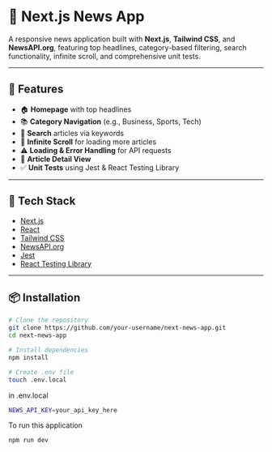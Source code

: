 # 📰 Next.js News App

A responsive news application built with **Next.js**, **Tailwind CSS**, and **NewsAPI.org**, featuring top headlines, category-based filtering, search functionality, infinite scroll, and comprehensive unit tests.

---

## 🚀 Features

- 🏠 **Homepage** with top headlines
- 📚 **Category Navigation** (e.g., Business, Sports, Tech)
- 🔎 **Search** articles via keywords
- 🔄 **Infinite Scroll** for loading more articles
- ⚠️ **Loading & Error Handling** for API requests
- 📄 **Article Detail View**
- ✅ **Unit Tests** using Jest & React Testing Library

---

## 🔧 Tech Stack

- [Next.js](https://nextjs.org/)
- [React](https://reactjs.org/)
- [Tailwind CSS](https://tailwindcss.com/)
- [NewsAPI.org](https://newsapi.org/)
- [Jest](https://jestjs.io/)
- [React Testing Library](https://testing-library.com/)

---

## 📦 Installation

```bash
# Clone the repository
git clone https://github.com/your-username/next-news-app.git
cd next-news-app

# Install dependencies
npm install

# Create .env file
touch .env.local
```

in .env.local
```bash
NEWS_API_KEY=your_api_key_here
```

To run this application

```bash
npm run dev



